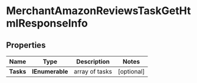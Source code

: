 # MerchantAmazonReviewsTaskGetHtmlResponseInfo


## Properties

| Name | Type | Description | Notes |
|------------ | ------------- | ------------- | -------------|
**Tasks** | **IEnumerable<MerchantAmazonReviewsTaskGetHtmlTaskInfo>** | array of tasks |[optional]|